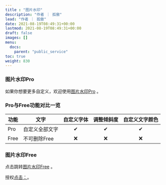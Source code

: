 ```yaml
---
title : "图片水印"
description: "作者 ｜ 孤傲"
lead: "作者 ｜ 孤傲"
date: 2021-08-19T08:49:31+00:00
lastmod: 2021-08-19T08:49:31+00:00
draft: false 
images: []
menu:
  docs:
    parent: "public_service"
toc: true
weight: 830
---
```


### 图片水印Pro

如果你想要更多自定义，欢迎使用[图片水印Pro](https://skin.gushao.club/docs/extra_service/skinencryptpro/) 。

### Pro与Free功能对比一览

| 功能 |     文字    | 自定义字体 | 调整倾斜度 | 自定义文字颜色 |
| --- | -------------  |:--:|:--:|:--:|
| Pro |   自定义全部文字 | ✔ | ✔ | ✔ |
| Free | 不可删除Free | ❌ | ❌ | ❌ |

### 图片水印Free

点击跳转[图片水印Free](https://skin.gushao.club/docs/public_service/SkinWater/) 。

授权[点击：](https://skin.gushao.club/docs/public_service/)。
